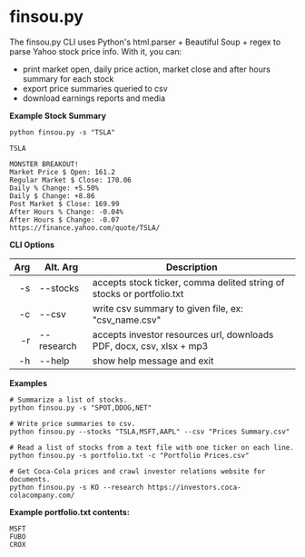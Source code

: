 # finsou.py

The finsou.py CLI uses Python's html.parser + Beautiful Soup + regex to parse Yahoo stock price info. With it, you can:

- print market open, daily price action, market close and after hours summary for each stock
- export price summaries queried to csv
- download earnings reports and media

**Example Stock Summary**
```
python finsou.py -s "TSLA"

TSLA

MONSTER BREAKOUT!
Market Price $ Open: 161.2
Regular Market $ Close: 170.06
Daily % Change: +5.50%
Daily $ Change: +8.86
Post Market $ Close: 169.99
After Hours % Change: -0.04%
After Hours $ Change: -0.07
https://finance.yahoo.com/quote/TSLA/
```
**CLI Options**

| Arg  | Alt. Arg  | Description										                         |
|-----:|-----------|-----------------------------------------------------------------------------|
|   -s | --stocks  | accepts stock ticker, comma delited string of stocks or portfolio.txt	     |
|   -c | --csv     | write csv summary to given file, ex: "csv_name.csv"                         |
|   -r | --research| accepts investor resources url, downloads PDF, docx, csv, xlsx + mp3        |
|   -h | --help    | show help message and exit  						                         |

**Examples**
```
# Summarize a list of stocks.
python finsou.py -s "SPOT,DDOG,NET"

# Write price summaries to csv.
python finsou.py --stocks "TSLA,MSFT,AAPL" --csv "Prices Summary.csv"

# Read a list of stocks from a text file with one ticker on each line.
python finsou.py -s portfolio.txt -c "Portfolio Prices.csv"

# Get Coca-Cola prices and crawl investor relations website for documents.
python finsou.py -s KO --research https://investors.coca-colacompany.com/
```
**Example portfolio.txt contents:**
```
MSFT
FUBO
CROX
```
